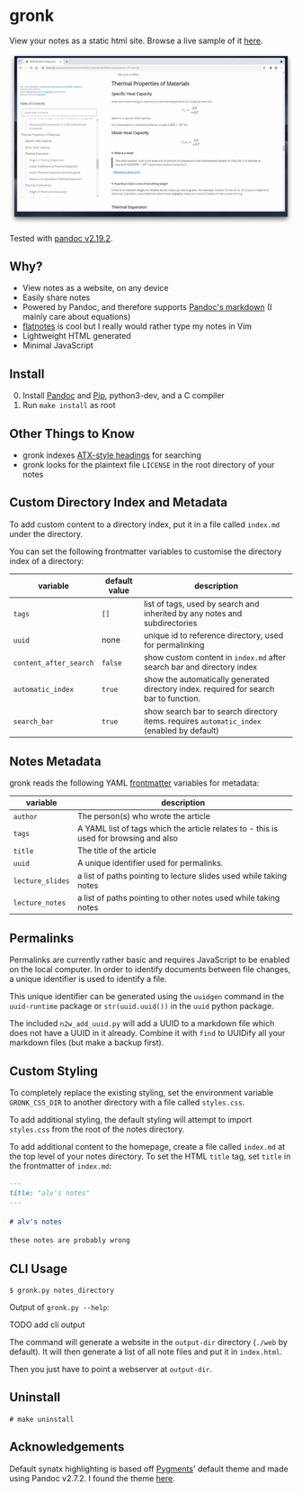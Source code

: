 # gronk

View your notes as a static html site. Browse a live sample of it [here](https://notes.alv.cx).

![](./screenshot.png)

Tested with [pandoc v2.19.2](https://github.com/jgm/pandoc/releases/tag/2.19.2).


## Why?

- View notes as a website, on any device
- Easily share notes
- Powered by Pandoc, and therefore supports [Pandoc's markdown](https://pandoc.org/MANUAL.html#pandocs-markdown) (I mainly care about equations)
- [flatnotes](https://github.com/Dullage/flatnotes) is cool but I really would rather type my notes in Vim
- Lightweight HTML generated
- Minimal JavaScript


## Install

0. Install [Pandoc](https://pandoc.org/index.html) and [Pip](https://github.com/pypa/pip), python3-dev, and a C compiler
1. Run `make install` as root

## Other Things to Know

- gronk indexes [ATX-style headings](https://pandoc.org/MANUAL.html#atx-style-headings) for
  searching
- gronk looks for the plaintext file `LICENSE` in the root directory of your notes


## Custom Directory Index and Metadata

To add custom content to a directory index, put it in a file called `index.md` under the directory.

You can set the following frontmatter variables to customise the directory index of a directory:

| variable               | default value     | description                                                                                |
|------------------------|-------------------|--------------------------------------------------------------------------------------------|
| `tags`                 | `[]`              | list of tags, used by search and inherited by any notes and subdirectories                 |
| `uuid`                 | none              | unique id to reference directory, used for permalinking                                    |
| `content_after_search` | `false`           | show custom content in `index.md` after search bar and directory index                     |
| `automatic_index`      | `true`            | show the automatically generated directory index. required for search bar to function.     |
| `search_bar`           | `true`            | show search bar to search directory items. requires `automatic_index` (enabled by default) |


## Notes Metadata

gronk reads the following YAML [frontmatter](https://jekyllrb.com/docs/front-matter/) variables for metadata:

| variable         | description                                                                           |
|------------------|---------------------------------------------------------------------------------------|
| `author`         | The person(s) who wrote the article                                                   |
| `tags`           | A YAML list of tags which the article relates to - this is used for browsing and also |
| `title`          | The title of the article                                                              |
| `uuid`           | A unique identifier used for permalinks.                                              |
| `lecture_slides` | a list of paths pointing to lecture slides used while taking notes                    |
| `lecture_notes`  | a list of paths pointing to other notes used while taking notes                       |

## Permalinks

Permalinks are currently rather basic and requires JavaScript to be enabled on the local computer.
In order to identify documents between file changes, a unique identifier is used to identify a file.

This unique identifier can be generated using the `uuidgen` command in the `uuid-runtime` package or
`str(uuid.uuid())` in the `uuid` python package.

The included `n2w_add_uuid.py` will add a UUID to a markdown file which does not have a UUID in it
already.
Combine it with `find` to UUIDify all your markdown files (but make a backup first).

## Custom Styling

To completely replace the existing styling, set the environment variable `GRONK_CSS_DIR` to another directory with
a file called `styles.css`.

To add additional styling, the default styling will attempt to import `styles.css` from the root of the notes
directory.

To add additional content to the homepage, create a file called `index.md` at the top level of your notes directory.
To set the HTML `title` tag, set `title` in the frontmatter of `index.md`:

```markdown
---
title: "alv's notes"
---

# alv's notes

these notes are probably wrong
```

## CLI Usage

```
$ gronk.py notes_directory
```

Output of `gronk.py --help`:

TODO add cli output

The command will generate a website in the `output-dir` directory (`./web` by default).
It will then generate a list of all note files and put it in `index.html`.

Then you just have to point a webserver at `output-dir`.

## Uninstall

```
# make uninstall
```

## Acknowledgements

Default synatx highlighting is based off [Pygments](https://pygments.org/)' default theme and
made using Pandoc v2.7.2.
I found the theme [here](https://github.com/tajmone/pandoc-goodies/blob/master/skylighting/css/built-in-styles/pygments.css).
